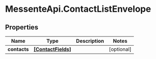 # MessenteApi.ContactListEnvelope

## Properties
Name | Type | Description | Notes
------------ | ------------- | ------------- | -------------
**contacts** | [**[ContactFields]**](ContactFields.md) |  | [optional] 


